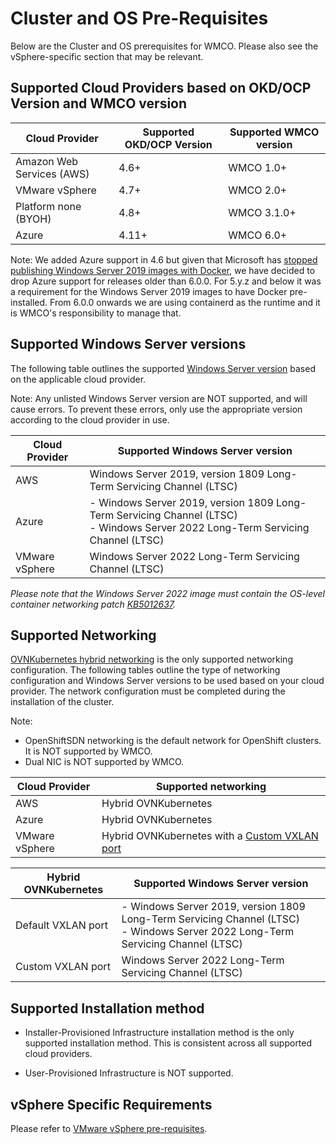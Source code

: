 # Cluster and OS Pre-Requisites
Below are the Cluster and OS prerequisites for WMCO. Please also see the vSphere-specific section that 
may be relevant.

## Supported Cloud Providers based on OKD/OCP Version and WMCO version
| Cloud Provider            | Supported OKD/OCP Version | Supported WMCO version |
|---------------------------|---------------------------|------------------------|
| Amazon Web Services (AWS) | 4.6+                      | WMCO 1.0+              |
| VMware vSphere            | 4.7+                      | WMCO 2.0+              |
| Platform none (BYOH)      | 4.8+                      | WMCO 3.1.0+            |
| Azure                     | 4.11+                     | WMCO 6.0+              |

Note: We added Azure support in 4.6 but given that Microsoft has [stopped publishing Windows Server 2019 images with
Docker](https://techcommunity.microsoft.com/t5/containers/important-update-deprecation-of-docker-virtual-machine-images/ba-p/3646272),
we have decided to drop Azure support for releases older than 6.0.0. For 5.y.z and below it was a requirement for
the Windows Server 2019 images to have Docker pre-installed. From 6.0.0 onwards we are using containerd as the
runtime and it is WMCO's responsibility to manage that.

## Supported Windows Server versions
The following table outlines the supported
[Windows Server version](https://docs.microsoft.com/en-us/windows/release-health/release-information) based on the 
applicable cloud provider.

Note: Any unlisted Windows Server version are NOT supported, and will cause errors. To prevent 
these errors, only use the appropriate version according to the cloud provider in use. 

| Cloud Provider | Supported Windows Server version                                                                                                  |
|----------------|-----------------------------------------------------------------------------------------------------------------------------------|
| AWS            | Windows Server 2019, version 1809 Long-Term Servicing Channel (LTSC)                                                              |
| Azure          | - Windows Server 2019, version 1809 Long-Term Servicing Channel (LTSC)<br>- Windows Server 2022 Long-Term Servicing Channel (LTSC)|
| VMware vSphere | Windows Server 2022 Long-Term Servicing Channel (LTSC)                                                                            |

*Please note that the Windows Server 2022 image must contain the OS-level container networking patch [KB5012637](https://support.microsoft.com/en-us/topic/april-25-2022-kb5012637-os-build-20348-681-preview-2233d69c-d4a5-4be9-8c24-04a450861a8d).*

## Supported Networking
[OVNKubernetes hybrid networking](setup-hybrid-OVNKubernetes-cluster.md) is the only supported networking configuration.
The following tables outline the type of networking configuration and Windows Server versions to be used based on your 
cloud provider. The network configuration must be completed during the installation of the cluster.
  
Note: 
* OpenShiftSDN networking is the default network for OpenShift clusters. It is NOT supported by WMCO.
* Dual NIC is NOT supported by WMCO.

| Cloud Provider | Supported networking                                                                           |
|----------------|------------------------------------------------------------------------------------------------|
| AWS            | Hybrid OVNKubernetes                                                                           |
| Azure          | Hybrid OVNKubernetes                                                                           |
| VMware vSphere | Hybrid OVNKubernetes with a [Custom VXLAN port](setup-hybrid-OVNKubernetes-cluster.md#vsphere) |

| Hybrid OVNKubernetes | Supported Windows Server version                                                                                                  |
|----------------------|-----------------------------------------------------------------------------------------------------------------------------------|
| Default VXLAN port   | - Windows Server 2019, version 1809 Long-Term Servicing Channel (LTSC)<br>- Windows Server 2022 Long-Term Servicing Channel (LTSC)|
| Custom VXLAN port    | Windows Server 2022 Long-Term Servicing Channel (LTSC)                                                                            |

## Supported Installation method
* Installer-Provisioned Infrastructure installation method is the only supported installation method. This is 
consistent across all supported cloud providers.
  
* User-Provisioned Infrastructure is NOT supported.

## vSphere Specific Requirements
Please refer to [VMware vSphere pre-requisites](vsphere-prerequisites.md).
